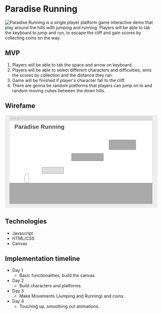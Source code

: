 # Paradise Running

![Paradise Running](https://shengzhiluo.github.io/Paradise_Running/) is a single player platform game interactive demo that play around the hills with jumping and running.
Players will be able to tab the keyboard to jump and run, to escape the cliff and gain scores by collecting coins on the way.

## MVP
  1. Players will be able to tab the space and arrow on keyboard.
  2. Players will be able to select different characters and difficulties, wins the scores by collection and the distance they ran.
  3. Game will be finished if player's character fall to the cliff.
  4. There are gonna be random platforms that players can jump on to and random moving cubes between the down hills.
  
## Wirefame
![Wireframe](wireframe.png "Title")

## Technologies 
  * Javascript
  * HTML/CSS
  * Canvas


## Implementation timeline
  * Day 1
    * Basic functionalities, build the canvas.
  * Day 2
    * Build characters and platforms.
  * Day 3
    * Make Movements (Jumping and Running) and coins.
  * Day 4
    * Touching up, smoothing out animations.


